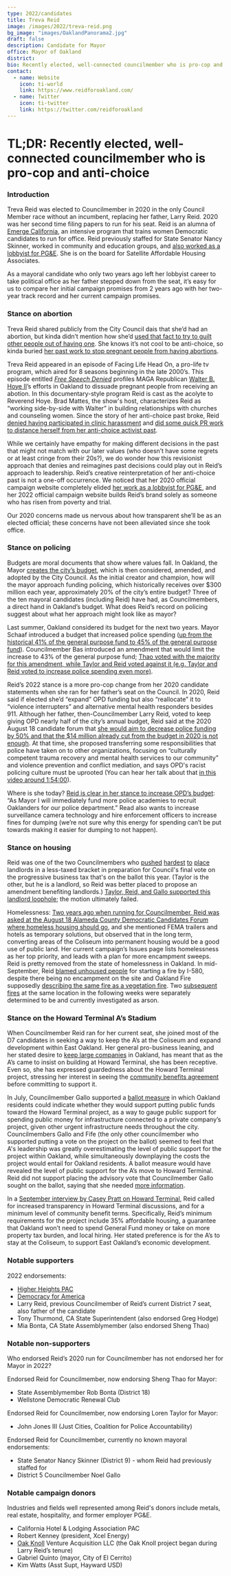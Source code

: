 ```yaml
---
type: 2022/candidates
title: Treva Reid
image: /images/2022/treva-reid.png
bg_image: "images/OaklandPanorama2.jpg"
draft: false
description: Candidate for Mayor
office: Mayor of Oakland
district: 
bio: Recently elected, well-connected councilmember who is pro-cop and anti-choice
contact:
  - name: Website
    icon: ti-world
    link: https://www.reidforoakland.com/
  - name: Twitter
    icon: ti-twitter
    link: https://twitter.com/reidforoakland
---
```


# TL;DR: Recently elected, well-connected councilmember who is pro-cop and anti-choice

### Introduction
Treva Reid was elected to Councilmember in 2020 in the only Council Member race without an incumbent, replacing her father, Larry Reid.  2020 was her second time filing papers to run for his seat. Reid is an alumna of [Emerge California](https://ca.emergeamerica.org/emerge-california/what-we-do/), an intensive program that trains women Democratic candidates to run for office. Reid previously staffed for State Senator Nancy Skinner, worked in community and education groups, and [also worked as a lobbyist for PG&E](https://ebcitizen.com/2019/11/14/believe-him-this-time-larry-reid-is-retiring-from-the-oakland-city-council/). She is on the board for Satellite Affordable Housing Associates.

As a mayoral candidate who only two years ago left her lobbyist career to take political office as her father stepped down from the seat, it’s easy for us to compare her initial campaign promises from 2 years ago with her two-year track record and her current campaign promises.

### Stance on abortion
Treva Reid shared publicly from the City Council dais that she’d had an abortion, but kinda didn’t mention how she’d [used that fact to try to guilt other people out of having one](https://twitter.com/hyphy_republic/status/1541552321364013057?s=20&t=cz6tCG6MkVwSjSc53gGcjQ).  She knows it’s not cool to be anti-choice, so kinda buried [her past work to stop pregnant people from having abortions](https://twitter.com/hyphy_republic/status/1526946701944057857).

Treva Reid appeared in an episode of Facing Life Head On, a pro-life tv program, which aired for 8 seasons beginning in the late 2000’s. This episode entitled _[Free Speech Denied](https://www.youtube.com/watch?v=ag4o5nMuPtQ&list=PL6I3bqzIH7z_hslBDmoXirbY1zz2aJg_M&index=20)_ profiles MAGA Republican [Walter B. Hoye II](https://www.issues4life.org/ourfounder.html)’s efforts in Oakland to dissuade pregnant people from receiving an abotion. In this documentary-style program Reid is cast as the acolyte to Reverend Hoye. Brad Mattes, the show's host, characterizes Reid as “working side-by-side with Walter” in building relationships with churches and counseling women.
Since the story of her anti-choice past broke, Reid [denied having participated in clinic harassment](https://twitter.com/reidforoakland/status/1541587100394332170) and [did some quick PR work to distance herself from her anti-choice activist past](https://www.sfchronicle.com/eastbay/article/oakland-treya-reid-abortion-17272839.php).

While we certainly have empathy for making different decisions in the past that might not match with our later values (who doesn’t have some regrets or at least cringe from their 20s?), we do wonder how this revisionist approach that denies and reimagines past decisions could play out in Reid’s approach to leadership. Reid’s creative reinterpretation of her anti-choice past is not a one-off occurrence. We noticed that her 2020 official campaign website completely elided [her work as a lobbyist for PG&E](https://www.sahahomes.org/people/treva-reid), and her 2022 official campaign website builds Reid’s brand solely as someone who has risen from poverty and trial.

Our 2020 concerns made us nervous about how transparent she’ll be as an elected official; these concerns have not been alleviated since she took office.

### Stance on policing
Budgets are moral documents that show where values fall.  In Oakland, the Mayor [creates the city’s budget](https://cao-94612.s3.amazonaws.com/documents/Budget-Basics-FY21-23-17.pdf), which is then considered, amended, and adopted by the City Council.  As the initial creator and champion, how will the mayor approach funding policing, which historically receives over $300 million each year, approximately 20% of the city’s entire budget?  Three of the ten mayoral candidates (including Reid) have had, as Councilmembers, a direct hand in Oakland’s budget.  What does Reid’s record on policing suggest about what her approach might look like as mayor?

Last summer, Oakland considered its budget for the next two years.  Mayor Schaaf introduced a budget that increased police spending ([up from the historical 41% of the general purpose fund to 45% of the general purpose fund](https://oaklandside.org/2021/06/14/oakland-city-council-president-proposes-trimming-18-million-from-police-department-budget/)).  Councilmember Bas introduced an amendment that would limit the increase to 43% of the general purpose fund; [Thao voted with the majority for this amendment, while Taylor and Reid voted against it (e.g. Taylor and Reid voted to increase police spending even more)](https://oaklandside.org/2021/06/25/oakland-2021-2023-budget-defund-police-alternatives-violence-prevention/).  

Reid’s 2022 stance is a more pro-cop change from her 2020 candidate statements when she ran for her father’s seat on the Council. In 2020, Reid said if elected she’d “expand” OPD funding but also “reallocate” it to “violence interrupters” and alternative mental health responders besides 911. Although her father, then-Councilmember Larry Reid, voted to keep giving OPD nearly half of the city’s annual budget, Reid said at the 2020 August 18 candidate forum that [she would aim to decrease police funding by 50% and that the $14 million already cut from the budget in 2020 is not enough](https://www.facebook.com/acdemocrats/videos/1266703727012996). At that time, she proposed transferring some responsibilities that police have taken on to other organizations, focusing on “culturally competent trauma recovery and mental health services to our community” and violence prevention and conflict mediation, and says OPD's racist policing culture must be uprooted (You can hear her talk about that [in this video around 1:54:00](https://www.facebook.com/WellstoneDem/videos/298842841421549/)).

Where is she today?  [Reid is clear in her stance to increase OPD’s budget](https://oaklandside.org/2021/11/29/oakland-mayor-libby-schaaf-treva-reid-loren-taylor-plan-increase-police-staffing/): “As Mayor I will immediately fund more police academies to recruit Oaklanders for our police department.”  Read also wants to increase surveillance camera technology and hire enforcement officers to increase fines for dumping (we’re not sure why this energy for spending can’t be put towards making it easier for dumping to not happen).

### Stance on housing
Reid was one of the two Councilmembers who [pushed](https://twitter.com/hyphy_republic/status/1529906069446701057) [hardest](https://twitter.com/hyphy_republic/status/1529909679349870592) [to](https://twitter.com/hyphy_republic/status/1529912029305110528) [place](https://twitter.com/hyphy_republic/status/1529914163153145856) landlords in a less-taxed bracket in preparation for Council's final vote on the progressive business tax that's on the ballot this year. (Taylor is the other, but he is a landlord, so Reid was better placed to propose an amendment benefiting landlords.)  [Taylor, Reid, and Gallo supported this landlord loophole](https://twitter.com/hyphy_republic/status/1529917587403837440); the motion ultimately failed.

Homelessness: [Two years ago when running for Councilmember, Reid was asked at the August 18 Alameda County Democratic Candidates Forum where homeless housing should go](https://www.facebook.com/acdemocrats/videos/1266703727012996), and she mentioned FEMA trailers and hotels as temporary solutions, but observed that in the long term, converting areas of the Coliseum into permanent housing would be a good use of public land. Her current campaign’s Issues page lists homelessness as her top priority, and leads with a plan for more encampment sweeps. 
Reid is pretty removed from the state of homelessness in Oakland.  In mid-September, Reid [blamed unhoused people](https://twitter.com/hyphy_republic/status/1571539576824696833) for starting a fire by I-580, despite there being no encampment on the site and Oakland Fire supposedly [describing the same fire as a vegetation fire](https://twitter.com/davidcolburn/status/1571389522725998595). Two [subsequent](https://www.ktvu.com/news/arson-the-cause-behind-grassfires-off-i-580-in-oakland-fire-department-says) [fires](https://twitter.com/OaklandFireCA/status/1577008022135615488) at the same location in the following weeks were separately determined to be and currently investigated as arson.

### Stance on the Howard Terminal A’s Stadium
When Councilmember Reid ran for her current seat, she joined most of the D7 candidates in seeking a way to keep the A’s at the Coliseum and expand development within East Oakland. Her general pro-business leaning, and her stated desire to [keep large companies](https://www.reidforoakland.com/issues_economic_empowerment) in Oakland, has meant that as the A’s came to insist on building at Howard Terminal, she has been receptive. Even so, she has expressed guardedness about the Howard Terminal project, stressing her interest in seeing the [community benefits agreement](https://twitter.com/UCBRachelB/status/1544561017278980097) before committing to support it. 

In July, Councilmember Gallo supported a [ballot measure](https://oaklandside.org/2022/07/06/oakland-city-council-rejects-athletics-howard-terminal-ballot-measure/) in which Oakland residents could indicate whether they would support putting public funds toward the Howard Terminal project, as a way to gauge public support for spending public money for infrastructure connected to a private company’s project, given other urgent infrastructure needs throughout the city. Councilmembers Gallo and Fife (the only other councilmember who supported putting a vote on the project on the ballot) seemed to feel that A's leadership was greatly overestimating the level of public support for the project within Oakland, while simultaneously downplaying the costs the project would entail for Oakland residents. A ballot measure would have revealed the level of public support for the A’s move to Howard Terminal.  Reid did not support placing the advisory vote that Councilmember Gallo sought on the ballot, saying that she needed [more information](https://twitter.com/UCBRachelB/status/1544561020554776576).

In a [September interview by Casey Pratt on Howard Terminal](https://www.youtube.com/watch?v=OKBoSgCLwlw), Reid called for increased transparency in Howard Terminal discussions, and for a minimum level of community benefit terms.  Specifically, Reid’s minimum requirements for the project include 35% affordable housing, a guarantee that Oakland won’t need to spend General Fund money or take on more property tax burden, and local hiring.  Her stated preference is for the A’s to stay at the Coliseum, to support East Oakland’s economic development.

### Notable supporters
2022 endorsements: 
* [Higher Heights PAC](https://www.higherheightsforamericapac.org/endorsements/)
* [Democracy for America](https://www.democracyforamerica.com/our_candidates/local#CA)
* Larry Reid, previous Councilmember of Reid’s current District 7 seat, also father of the candidate
* Tony Thurmond, CA State Superintendent (also endorsed Greg Hodge)
* Mia Bonta, CA State Assemblymember (also endorsed Sheng Thao) 

### Notable non-supporters
Who endorsed Reid’s 2020 run for Councilmember has not endorsed her for Mayor in 2022?

Endorsed Reid for Councilmember, now endorsing Sheng Thao for Mayor:
* State Assemblymember Rob Bonta (District 18)
* Wellstone Democratic Renewal Club

Endorsed Reid for Councilmember, now endorsing Loren Taylor for Mayor:
* John Jones III (Just Cities, Coalition for Police Accountability)

Endorsed Reid for Councilmember, currently no known mayoral endorsements:
* State Senator Nancy Skinner (District 9) - whom Reid had previously staffed for
* District 5 Councilmember Noel Gallo

### Notable campaign donors
Industries and fields well represented among Reid's donors include metals, real estate, hospitality, and former employer PG&E.

* California Hotel & Lodging Association PAC
* Robert Kenney (president, Xcel Energy)
* [Oak Knoll](https://twitter.com/hyphy_republic/status/1460767120589873156) Venture Acquisition LLC (the Oak Knoll project began during Larry Reid’s tenure)
* Gabriel Quinto (mayor, City of El Cerrito)
* Kim Watts (Asst Supt, Hayward USD)
